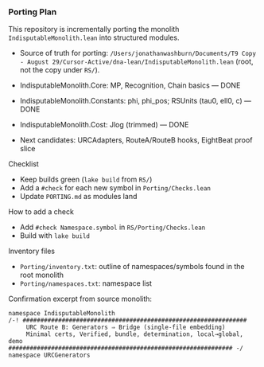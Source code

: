### Porting Plan

This repository is incrementally porting the monolith `IndisputableMonolith.lean` into structured modules.

- Source of truth for porting: `/Users/jonathanwashburn/Documents/T9 Copy - August 29/Cursor-Active/dna-lean/IndisputableMonolith.lean` (root, not the copy under `RS/`).

- IndisputableMonolith.Core: MP, Recognition, Chain basics — DONE
- IndisputableMonolith.Constants: phi, phi_pos; RSUnits (tau0, ell0, c) — DONE
- IndisputableMonolith.Cost: Jlog (trimmed) — DONE
- Next candidates: URCAdapters, RouteA/RouteB hooks, EightBeat proof slice

Checklist
- Keep builds green (`lake build` from `RS/`)
- Add a `#check` for each new symbol in `Porting/Checks.lean`
- Update `PORTING.md` as modules land

How to add a check
- Add `#check Namespace.symbol` in `RS/Porting/Checks.lean`
- Build with `lake build`

Inventory files
- `Porting/inventory.txt`: outline of namespaces/symbols found in the root monolith
- `Porting/namespaces.txt`: namespace list

Confirmation excerpt from source monolith:
```17:23:/Users/jonathanwashburn/Documents/T9 Copy - August 29/Cursor-Active/dna-lean/IndisputableMonolith.lean
namespace IndisputableMonolith
/-! ###############################################################
     URC Route B: Generators ⇒ Bridge (single-file embedding)
     Minimal certs, Verified, bundle, determination, local→global, demo
############################################################### -/
namespace URCGenerators
```
